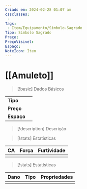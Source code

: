 ```yaml
---
Criado em: 2024-02-28 01:07 am
cssclasses:
 - 
Tags:
 - Item/Equipamento/Símbolo-Sagrado
Tipo: Símbolo Sagrado
Preço: 
PreçoVisivel: 
Espaço: 
NoteIcon: Item
---
```

# [[Amuleto]]

> [!basic] Dados Básicos
> 
|            |     |
| ---------- |:---:|
| **Tipo**   |     |
| **Preço**  |     |
| **Espaço** |     |
>
 
> [!description] Descrição
> 
>

> [!stats] Estatísticas
>
| CA  | Força | Furtividade |
| --- | ----- | ----------- |
|     |       |             |

> [!stats] Estatísticas
>
| Dano  | Tipo | Propriedades |
| --- | ----- | ----------- |
|     |       |             |